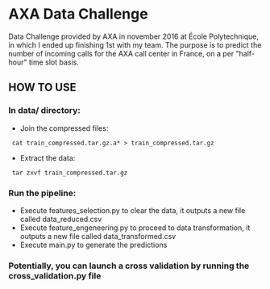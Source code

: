 # AXA Data Challenge

Data Challenge provided by AXA in november 2016 at École Polytechnique, in which I ended up finishing 1st with my team.
The purpose is to predict the number of incoming calls for the AXA call center in France, on a per "half-hour" time slot basis.

## HOW TO USE

### In data/ directory:
* Join the compressed files: 
<pre><code> cat train_compressed.tar.gz.a* > train_compressed.tar.gz </code></pre>
* Extract the data:
<pre><code> tar zxvf train_compressed.tar.gz </code></pre>

### Run the pipeline:
* Execute features_selection.py to clear the data, it outputs a new file called data_reduced.csv
* Execute feature_engeneering.py to proceed to data transformation, it outputs a new file called data_transformed.csv
* Execute main.py to generate the predictions

### Potentially, you can launch a cross validation by running the cross_validation.py file


